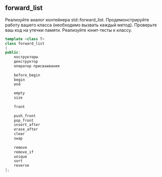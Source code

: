 ## forward_list
Реализуйте аналог контейнера std::forward_list. Продемонстрируйте работу вашего класса (необходимо вызвать каждый метод). Проверьте ваш код на утечки памяти. Реализуйте юнит-тесты к классу.

```cpp
template <class T>
class forward_list
{
public:
    кострукторы
    декструктор
    оператор присваивания
    
    before_begin
    begin
    end
    
    empty
    size
    
    front
    
    push_front
    pop_front
    insert_after
    erase_after
    clear
    swap
    
    remove
    remove_if
    unique
    sort
    reverse
};
```
